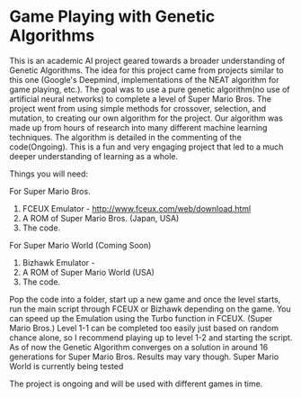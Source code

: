 # Game Playing with Genetic Algorithms

This is an academic AI project geared towards a broader understanding of Genetic Algorithms. 
The idea for this project came from projects similar to this one (Google's Deepmind, implementations of the NEAT algorithm for game playing, etc.). 
The goal was to use a pure genetic algorithm(no use of artificial neural networks) to complete a level of Super Mario Bros. 
The project went from using simple methods for crossover, selection, and mutation, to creating our own algorithm for the project. 
Our algorithm was made up from hours of research into many different machine learning techniques. 
The algorithm is detailed in the commenting of the code(Ongoing).
This is a fun and very engaging project that led to a much deeper understanding of learning as a whole. 

Things you will need:

For Super Mario Bros.
1. FCEUX Emulator - http://www.fceux.com/web/download.html
2. A ROM of Super Mario Bros. (Japan, USA)
3. The code.

For Super Mario World (Coming Soon)
1. Bizhawk Emulator - 
2. A ROM of Super Mario World (USA)
3. The code.

Pop the code into a folder, start up a new game and once the level starts, run the main script through FCEUX or Bizhawk depending on the game.
You can speed up the Emulation using the Turbo function in FCEUX.
(Super Mario Bros.) Level 1-1 can be completed too easily just based on random chance alone, so I recommend playing up to level 1-2 and starting the script.
As of now the Genetic Algorithm converges on a solution in around 16 generations for Super Mario Bros. Results may vary though.
Super Mario World is currently being tested

The project is ongoing and will be used with different games in time. 